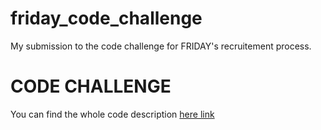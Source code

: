 # friday_code_challenge
My submission to the code challenge for FRIDAY's recruitement process.
# CODE CHALLENGE
You can find the whole code description [here link](https://gist.github.com/frank-kutzey-friday/76f9bf6b5b8901f7a88cab059fe606c9)

